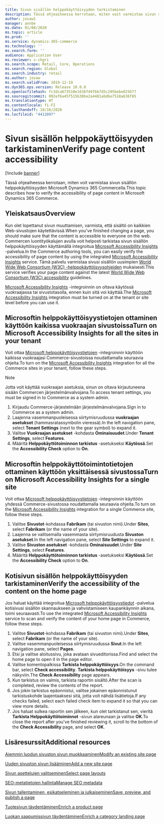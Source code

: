 ```yaml
---
title: Sivun sisällön helppokäyttöisyyden tarkistaminen
description: Tässä ohjeaiheessa kerrotaan, miten voit varmistaa sivun sisällön helppokäyttöisyyden Microsoft Dynamics 365 Commercella.
author: josaw1
manager: annbe
ms.date: 01/08/2020
ms.topic: article
ms.prod: ''
ms.service: dynamics-365-commerce
ms.technology: ''
ms.search.form: ''
audience: Application User
ms.reviewer: v-chgri
ms.search.scope: Retail, Core, Operations
ms.search.region: Global
ms.search.industry: retail
ms.author: josaw
ms.search.validFrom: 2019-12-19
ms.dyn365.ops.version: Release 10.0.8
ms.openlocfilehash: fc3dca673510e1636f497bb7d5c295bebe025677
ms.sourcegitcommit: 092ef6a45f515b38be2a4481abdbe7518a636f85
ms.translationtype: HT
ms.contentlocale: fi-FI
ms.lasthandoff: 10/16/2020
ms.locfileid: "4412097"
---
```

# <a name="verify-page-content-accessibility"></a><span data-ttu-id="c390a-103">Sivun sisällön helppokäyttöisyyden tarkistaminen</span><span class="sxs-lookup"><span data-stu-id="c390a-103">Verify page content accessibility</span></span>


[!include [banner](includes/banner.md)]

<span data-ttu-id="c390a-104">Tässä ohjeaiheessa kerrotaan, miten voit varmistaa sivun sisällön helppokäyttöisyyden Microsoft Dynamics 365 Commercella.</span><span class="sxs-lookup"><span data-stu-id="c390a-104">This topic describes how to verify the accessibility of page content in Microsoft Dynamics 365 Commerce.</span></span>

## <a name="overview"></a><span data-ttu-id="c390a-105">Yleiskatsaus</span><span class="sxs-lookup"><span data-stu-id="c390a-105">Overview</span></span>

<span data-ttu-id="c390a-106">Kun olet lopettanut sivun muuttamisen, varmista, että sisältö on kaikkien Web-sivustojen käytettävissä.</span><span class="sxs-lookup"><span data-stu-id="c390a-106">When you've finished changing a page, you should make sure that the content is accessible to everyone on the web.</span></span> <span data-ttu-id="c390a-107">Commercen luontityökalujen avulla voit helposti tarkistaa sivun sisällön helppokäyttöisyyden käyttämällä integroitua [Microsoft Accessibility Insights](https://accessibilityinsights.io/) -palvelua.</span><span class="sxs-lookup"><span data-stu-id="c390a-107">In the Commerce authoring tools, you can easily verify the accessibility of page content by using the integrated [Microsoft Accessibility Insights](https://accessibilityinsights.io/) service.</span></span> <span data-ttu-id="c390a-108">Tämä palvelu varmistaa sivusi sisällön uusimpien [World Wide Web Consortium (W3C) -helppokäyttöisyysohjeiden](https://www.w3.org/standards/webdesign/accessibility) mukaisesti.</span><span class="sxs-lookup"><span data-stu-id="c390a-108">This service verifies your page content against the latest [World Wide Web Consortium (W3C) accessibility](https://www.w3.org/standards/webdesign/accessibility) guidelines.</span></span>

<span data-ttu-id="c390a-109">[Microsoft Accessibility Insights](https://accessibilityinsights.io/) -integroinnin on oltava käytössä vuokraajassa tai sivustotasolla, ennen kuin sitä voi käyttää.</span><span class="sxs-lookup"><span data-stu-id="c390a-109">The [Microsoft Accessibility Insights](https://accessibilityinsights.io/) integration must be turned on at the tenant or site level before you can use it.</span></span>

## <a name="turn-on-microsoft-accessibility-insights-for-all-the-sites-in-your-tenant"></a><span data-ttu-id="c390a-110">Microsoftin helppokäyttöisyystietojen ottaminen käyttöön kaikissa vuokraajan sivustoissa</span><span class="sxs-lookup"><span data-stu-id="c390a-110">Turn on Microsoft Accessibility Insights for all the sites in your tenant</span></span>

<span data-ttu-id="c390a-111">Voit ottaa [Microsoft helppokäyttöisyystietojen](https://accessibilityinsights.io/) -integroinnin käyttöön kaikissa vuokraajasi Commerce-sivustoissa noudattamalla seuraavia ohjeita.</span><span class="sxs-lookup"><span data-stu-id="c390a-111">To turn on the [Microsoft Accessibility Insights](https://accessibilityinsights.io/) integration for all the Commerce sites in your tenant, follow these steps.</span></span>

> [!NOTE]
> <span data-ttu-id="c390a-112">Jotta voit käyttää vuokraajan asetuksia, sinun on oltava kirjautuneena sisään Commercen järjestelmänvalvojana.</span><span class="sxs-lookup"><span data-stu-id="c390a-112">To access tenant settings, you must be signed in to Commerce as a system admin.</span></span>

1. <span data-ttu-id="c390a-113">Kirjaudu Commerce-järjestelmään järjestelmänvalvojana.</span><span class="sxs-lookup"><span data-stu-id="c390a-113">Sign in to Commerce as a system admin.</span></span>
1. <span data-ttu-id="c390a-114">Laajenna vasemmanpuoleisessa siirtymisruudussa **vuokraajan asetukset** (hammasratassymbolin vieressä).</span><span class="sxs-lookup"><span data-stu-id="c390a-114">In the left navigation pane, select **Tenant Settings** (next to the gear symbol) to expand it.</span></span>
1. <span data-ttu-id="c390a-115">Valitse **Vuokraajan asetukset** -kohdasta **Ominaisuudet**.</span><span class="sxs-lookup"><span data-stu-id="c390a-115">Under **Tenant Settings**, select **Features**.</span></span>
1. <span data-ttu-id="c390a-116">Määritä **Helppokäyttötoiminnon tarkistus** -asetukseksi **Käytössä**.</span><span class="sxs-lookup"><span data-stu-id="c390a-116">Set the **Accessibility Check** option to **On**.</span></span>

## <a name="turn-on-microsoft-accessibility-insights-for-a-single-site"></a><span data-ttu-id="c390a-117">Microsoftin helppokäyttötoimintotietojen ottaminen käyttöön yksittäisessä sivustossa</span><span class="sxs-lookup"><span data-stu-id="c390a-117">Turn on Microsoft Accessibility Insights for a single site</span></span>

<span data-ttu-id="c390a-118">Voit ottaa [Microsoft helppokäyttöisyystietojen](https://accessibilityinsights.io/) -integroinnin käyttöön yhdessä Commerce-sivustossa noudattamalla seuraavia ohjeita.</span><span class="sxs-lookup"><span data-stu-id="c390a-118">To turn on the [Microsoft Accessibility Insights](https://accessibilityinsights.io/) integration for a single Commerce site, follow these steps.</span></span>

1. <span data-ttu-id="c390a-119">Valitse **Sivustot**-kohdassa **Fabrikam** (tai sivuston nimi).</span><span class="sxs-lookup"><span data-stu-id="c390a-119">Under **Sites**, select **Fabrikam** (or the name of your site).</span></span>
1. <span data-ttu-id="c390a-120">Laajenna se valitsemalla vasemmasta siirtymisruudusta **Sivuston asetukset**.</span><span class="sxs-lookup"><span data-stu-id="c390a-120">In the left navigation pane, select **Site Settings** to expand it.</span></span>
1. <span data-ttu-id="c390a-121">Valitse **Sivuston asetukset** -kohdasta **Ominaisuudet**.</span><span class="sxs-lookup"><span data-stu-id="c390a-121">Under **Site Settings**, select **Features**.</span></span>
1. <span data-ttu-id="c390a-122">Määritä **Helppokäyttötoiminnon tarkistus** -asetukseksi **Käytössä**.</span><span class="sxs-lookup"><span data-stu-id="c390a-122">Set the **Accessibility Check** option to **On**.</span></span>

## <a name="verify-the-accessibility-of-the-content-on-the-home-page"></a><span data-ttu-id="c390a-123">Kotisivun sisällön helppokäyttöisyyden tarkistaminen</span><span class="sxs-lookup"><span data-stu-id="c390a-123">Verify the accessibility of the content on the home page</span></span>

<span data-ttu-id="c390a-124">Jos haluat käyttää integroitua [Microsoft helppokäyttöisyystiedot](https://accessibilityinsights.io/) -palvelua kotisivusi sisällön skannaukseen ja vahvistamiseen kaupankäynnin aikana, toimi seuraavasti.</span><span class="sxs-lookup"><span data-stu-id="c390a-124">To use the integrated [Microsoft Accessibility Insights](https://accessibilityinsights.io/) service to scan and verify the content of your home page in Commerce, follow these steps.</span></span>

1. <span data-ttu-id="c390a-125">Valitse **Sivustot**-kohdassa **Fabrikam** (tai sivuston nimi).</span><span class="sxs-lookup"><span data-stu-id="c390a-125">Under **Sites**, select **Fabrikam** (or the name of your site).</span></span>
1. <span data-ttu-id="c390a-126">Valitse vasemmanpuoleisessa siirtymisruudussa **Sivut**.</span><span class="sxs-lookup"><span data-stu-id="c390a-126">In the left navigation pane, select **Pages**.</span></span>
1. <span data-ttu-id="c390a-127">Etsi ja valitse aloitussivu, joka avataan sivueditorissa.</span><span class="sxs-lookup"><span data-stu-id="c390a-127">Find and select the home page to open it in the page editor.</span></span>
1. <span data-ttu-id="c390a-128">Valitse komentopalkissa **Tarkista helppokäyttöisyys**.</span><span class="sxs-lookup"><span data-stu-id="c390a-128">On the command bar, select **Check accessibility**.</span></span> <span data-ttu-id="c390a-129">**Tarkista helppokäyttöisyys** -sivu tulee näkyviin.</span><span class="sxs-lookup"><span data-stu-id="c390a-129">The **Check Accessibility** page appears.</span></span>
1. <span data-ttu-id="c390a-130">Kun tarkistus on valmis, tarkista raportin sisältö.</span><span class="sxs-lookup"><span data-stu-id="c390a-130">After the scan is completed, review the contents of the report.</span></span>
1. <span data-ttu-id="c390a-131">Jos jokin tarkistus epäonnistui, valitse jokainen epäonnistunut tarkistuskohde laajentaaksesi sitä, jotta voit nähdä lisätietoja.</span><span class="sxs-lookup"><span data-stu-id="c390a-131">If any checks failed, select each failed check item to expand it so that you can view more details.</span></span>
1. <span data-ttu-id="c390a-132">Jos haluat sulkea raportin sen jälkeen, kun olet tarkistanut sen, vieritä **Tarkista Helppokäyttötoiminnot** -sivun alareunaan ja valitse **OK**.</span><span class="sxs-lookup"><span data-stu-id="c390a-132">To close the report after you've finished reviewing it, scroll to the bottom of the **Check Accessibility** page, and select **OK**.</span></span>

## <a name="additional-resources"></a><span data-ttu-id="c390a-133">Lisäresurssit</span><span class="sxs-lookup"><span data-stu-id="c390a-133">Additional resources</span></span>

[<span data-ttu-id="c390a-134">Aiemmin luodun sivuston sivun muokkaaminen</span><span class="sxs-lookup"><span data-stu-id="c390a-134">Modify an existing site page</span></span>](modify-existing-page.md)

[<span data-ttu-id="c390a-135">Uuden sivuston sivun lisääminen</span><span class="sxs-lookup"><span data-stu-id="c390a-135">Add a new site page</span></span>](add-new-page.md)

[<span data-ttu-id="c390a-136">Sivun asettelujen valitseminen</span><span class="sxs-lookup"><span data-stu-id="c390a-136">Select page layouts</span></span>](select-page-layouts.md)

[<span data-ttu-id="c390a-137">SEO-metatietojen hallinta</span><span class="sxs-lookup"><span data-stu-id="c390a-137">Manage SEO metadata</span></span>](manage-seo-metadata.md)

[<span data-ttu-id="c390a-138">Sivun tallentaminen, esikatseleminen ja julkaiseminen</span><span class="sxs-lookup"><span data-stu-id="c390a-138">Save, preview, and publish a page</span></span>](save-preview-publish-page.md)

[<span data-ttu-id="c390a-139">Tuotesivun täydentäminen</span><span class="sxs-lookup"><span data-stu-id="c390a-139">Enrich a product page</span></span>](enrich-product-page.md)

[<span data-ttu-id="c390a-140">Luokan saapumissivun täydentäminen</span><span class="sxs-lookup"><span data-stu-id="c390a-140">Enrich a category landing page</span></span>](enrich-category-page.md)
